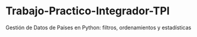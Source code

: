 # Trabajo-Practico-Integrador-TPI
Gestión de Datos de Países en Python: filtros, ordenamientos y estadísticas
